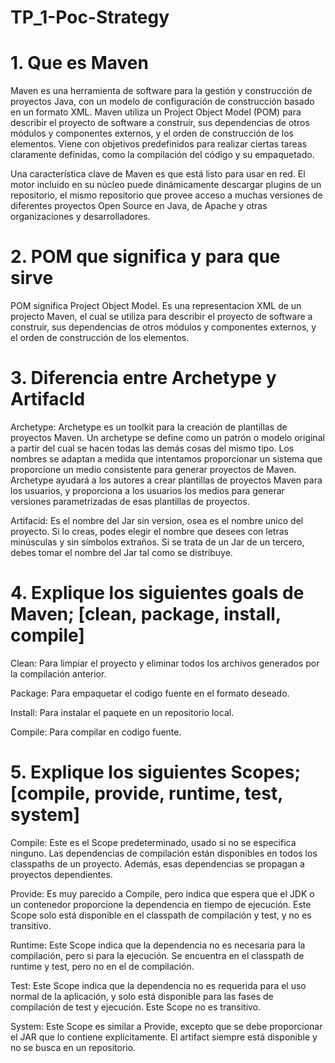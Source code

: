 # TP_1-Poc-Strategy

# 1. Que es Maven

Maven es una herramienta de software para la gestión y construcción de proyectos Java, con un modelo de configuración de construcción basado en un formato XML.
Maven utiliza un Project Object Model (POM) para describir el proyecto de software a construir, sus dependencias de otros módulos y componentes externos, y el orden de construcción de los elementos. Viene con objetivos predefinidos para realizar ciertas tareas claramente definidas, como la compilación del código y su empaquetado.

Una característica clave de Maven es que está listo para usar en red. El motor incluido en su núcleo puede dinámicamente descargar plugins de un repositorio, el mismo repositorio que provee acceso a muchas versiones de diferentes proyectos Open Source en Java, de Apache y otras organizaciones y desarrolladores.

# 2. POM que significa y para que sirve

POM significa Project Object Model. Es una representacion XML de un projecto Maven, el cual se utiliza para describir el proyecto de software a construir, sus dependencias de otros módulos y componentes externos, y el orden de construcción de los elementos.

# 3. Diferencia entre Archetype y Artifacld

Archetype:
Archetype es un toolkit para la creación de plantillas de proyectos Maven. 
Un archetype se define como un patrón o modelo original a partir del cual se hacen todas las demás cosas del mismo tipo. Los nombres se adaptan a medida que intentamos proporcionar un sistema que proporcione un medio consistente para generar proyectos de Maven. Archetype ayudará a los autores a crear plantillas de proyectos Maven para los usuarios, y proporciona a los usuarios los medios para generar versiones parametrizadas de esas plantillas de proyectos.

Artifacid:
Es el nombre del Jar sin version, osea es el nombre unico del proyecto. Si lo creas, podes elegir el nombre que desees con letras minúsculas y sin símbolos extraños. Si se trata de un Jar de un tercero, debes tomar el nombre del Jar tal como se distribuye.

# 4. Explique los siguientes goals de Maven; [clean, package, install, compile]

Clean: 
Para limpiar el proyecto y eliminar todos los archivos generados por la compilación anterior.

Package:
Para empaquetar el codigo fuente en el formato deseado.

Install:
Para instalar el paquete en un repositorio local.

Compile:
Para compilar en codigo fuente.

# 5. Explique los siguientes Scopes; [compile, provide, runtime, test, system]

Compile:
Este es el Scope predeterminado, usado si no se especifica ninguno. 
Las dependencias de compilación están disponibles en todos los classpaths de un proyecto. Además, esas dependencias se propagan a proyectos dependientes.

Provide:
Es muy parecido a Compile, pero indica que espera que el JDK o un contenedor proporcione la dependencia en tiempo de ejecución.
Este Scope solo está disponible en el classpath de compilación y test, y no es transitivo.

Runtime:
Este Scope indica que la dependencia no es necesaria para la compilación, pero si para la ejecución.
Se encuentra en el classpath de runtime y test, pero no en el de compilación.

Test:
Este Scope indica que la dependencia no es requerida para el uso normal de la aplicación, y solo está disponible para las fases de compilación de test y ejecución. Este Scope no es transitivo.

System:
Este Scope es similar a Provide, excepto que se debe proporcionar el JAR que lo contiene explícitamente. 
El artifact siempre está disponible y no se busca en un repositorio.
